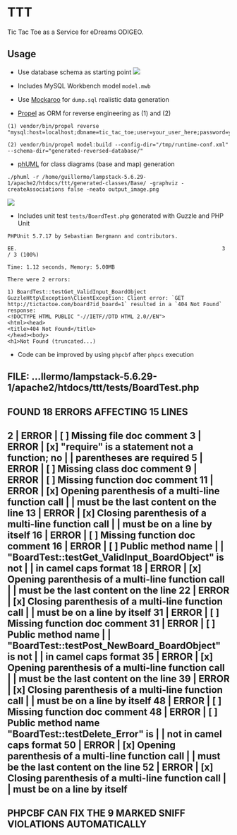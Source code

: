 TTT
========

Tic Tac Toe as a Service for eDreams ODIGEO.

## Usage

* Use database schema as starting point
![](https://raw.github.com/guillermo-maquieira/ttt/master/er.png)

* Includes MySQL Workbench model `model.mwb`

* Use [Mockaroo](https://www.mockaroo.com/) for `dump.sql` realistic data generation

* [Propel](http://propelorm.org/) as ORM for reverse engineering as (1) and (2)
```
(1) vendor/bin/propel reverse "mysql:host=localhost;dbname=tic_tac_toe;user=your_user_here;password=your_password_here"
```
```
(2) vendor/bin/propel model:build --config-dir="/tmp/runtime-conf.xml" --schema-dir="generated-reversed-database/"
```

* [phUML](https://github.com/jakobwesthoff/phuml) for class diagrams (base and map) generation
```
./phuml -r /home/guillermo/lampstack-5.6.29-1/apache2/htdocs/ttt/generated-classes/Base/ -graphviz -createAssociations false -neato output_image.png
```
![](https://raw.github.com/guillermo-maquieira/ttt/master/map.png)

* Includes unit test `tests/BoardTest.php` generated with Guzzle and PHP Unit
```
PHPUnit 5.7.17 by Sebastian Bergmann and contributors.

EE.                                                                 3 / 3 (100%)

Time: 1.12 seconds, Memory: 5.00MB

There were 2 errors:

1) BoardTest::testGet_ValidInput_BoardObject
GuzzleHttp\Exception\ClientException: Client error: `GET http://tictactoe.com/board?id_board=1` resulted in a `404 Not Found` response:
<!DOCTYPE HTML PUBLIC "-//IETF//DTD HTML 2.0//EN">
<html><head>
<title>404 Not Found</title>
</head><body>
<h1>Not Found (truncated...)
```
* Code can be improved by using `phpcbf` after `phpcs` execution

FILE: ...llermo/lampstack-5.6.29-1/apache2/htdocs/ttt/tests/BoardTest.php
----------------------------------------------------------------------
FOUND 18 ERRORS AFFECTING 15 LINES
----------------------------------------------------------------------
  2 | ERROR | [ ] Missing file doc comment
  3 | ERROR | [x] "require" is a statement not a function; no
    |       |     parentheses are required
  5 | ERROR | [ ] Missing class doc comment
  9 | ERROR | [ ] Missing function doc comment
 11 | ERROR | [x] Opening parenthesis of a multi-line function call
    |       |     must be the last content on the line
 13 | ERROR | [x] Closing parenthesis of a multi-line function call
    |       |     must be on a line by itself
 16 | ERROR | [ ] Missing function doc comment
 16 | ERROR | [ ] Public method name
    |       |     "BoardTest::testGet_ValidInput_BoardObject" is not
    |       |     in camel caps format
 18 | ERROR | [x] Opening parenthesis of a multi-line function call
    |       |     must be the last content on the line
 22 | ERROR | [x] Closing parenthesis of a multi-line function call
    |       |     must be on a line by itself
 31 | ERROR | [ ] Missing function doc comment
 31 | ERROR | [ ] Public method name
    |       |     "BoardTest::testPost_NewBoard_BoardObject" is not
    |       |     in camel caps format
 35 | ERROR | [x] Opening parenthesis of a multi-line function call
    |       |     must be the last content on the line
 39 | ERROR | [x] Closing parenthesis of a multi-line function call
    |       |     must be on a line by itself
 48 | ERROR | [ ] Missing function doc comment
 48 | ERROR | [ ] Public method name "BoardTest::testDelete_Error" is
    |       |     not in camel caps format
 50 | ERROR | [x] Opening parenthesis of a multi-line function call
    |       |     must be the last content on the line
 52 | ERROR | [x] Closing parenthesis of a multi-line function call
    |       |     must be on a line by itself
----------------------------------------------------------------------
PHPCBF CAN FIX THE 9 MARKED SNIFF VIOLATIONS AUTOMATICALLY
----------------------------------------------------------------------
